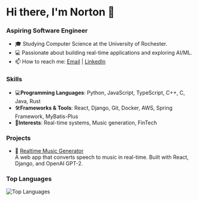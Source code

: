 # Hi there, I'm Norton 👋

### Aspiring Software Engineer
- 🎓 Studying Computer Science at the University of Rochester.
- 💻 Passionate about building real-time applications and exploring AI/ML.
- 📫 How to reach me: [Email](mailto:futuresdehi@gmail.com) | [LinkedIn](https://www.linkedin.com/in/norton-gu-322737278/)

### Skills
- 💻**Programming Languages**: Python, JavaScript, TypeScript, C++, C, Java, Rust
- 🛠️**Frameworks & Tools**: React, Django, Git, Docker, AWS, Spring Framework, MyBatis-Plus
- 🎯**Interests**: Real-time systems, Music generation, FinTech

### Projects
- 🎵 [Realtime Music Generator](https://github.com/futurespyhi/Realtime_Music_Generator)  
  A web app that converts speech to music in real-time. Built with React, Django, and OpenAI GPT-2.

### Top Languages
![Top Languages](https://github-readme-stats.vercel.app/api/top-langs/?username=futurespyhi&layout=compact&theme=radical)
